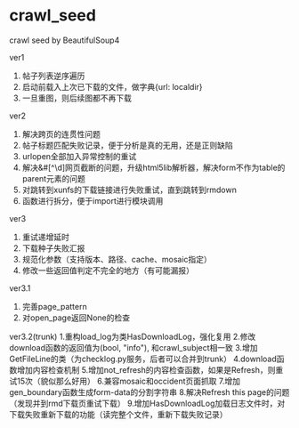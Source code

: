 # crawl_seed
crawl seed by BeautifulSoup4

ver1
1. 帖子列表逆序遍历
2. 启动前载入上次已下载的文件，做字典{url: localdir}
3. 一旦重图，则后续图都不再下载

ver2
1. 解决跨页的连贯性问题
2. 帖子标题匹配失败记录，便于分析是真的无用，还是正则缺陷
3. urlopen全部加入异常控制的重试
4. 解决&#[^\d]网页截断的问题，升级html5lib解析器，解决form不作为table的parent元素的问题
5. 对跳转到xunfs的下载链接进行失败重试，直到跳转到rmdown
6. 函数进行拆分，便于import进行模块调用

ver3
1. 重试递增延时
2. 下载种子失败汇报
3. 规范化参数（支持版本、路径、cache、mosaic指定）
4. 修改一些返回值判定不完全的地方（有可能漏报）

ver3.1
1. 完善page_pattern
2. 对open_page返回None的检查

ver3.2(trunk)
1.重构load_log为类HasDownloadLog，强化复用
2.修改download函数的返回值为(bool, "info"), 和crawl_subject相一致
3.增加GetFileLine的类（为checklog.py服务，后者可以合并到trunk）
4.download函数增加内容检查机制
5.增加not_refresh的内容检查函数，如果是Refresh，则重试15次（貌似那么好用）
6.兼容mosaic和occident页面抓取
7.增加gen_boundary函数生成form-data的分割字符串
8.解决Refresh this page的问题（发现并到rmd下载页重试下载）
9.增加HasDownloadLog加载日志文件时，对下载失败重新下载的功能（读完整个文件，重新下载失败记录）

